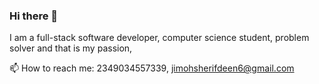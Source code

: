 ### Hi there 👋

<!--
**sheriffjimoh/sheriffjimoh** is a ✨ _special_ ✨ repository because its `README.md` (this file) appears on your GitHub profile.

Here are some ideas to get you started:

- 🔭 I’m currently working on ...
- 🌱 I’m currently learning ...
- 👯 I’m looking to collaborate on ...
- 🤔 I’m looking for help with ...
- 💬 Ask me about ...
- 📫 How to reach me: ...
- 😄 Pronouns: ...
- ⚡ Fun fact: ...
-->

I am a full-stack software developer, computer science student, problem solver and that is my passion, 

📫 How to reach me: 2349034557339, jimohsherifdeen6@gmail.com
